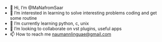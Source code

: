 - 👋 Hi, I’m @MaNafromSaar
- 👀 I’m interested in learning to solve interesting problems coding and get some routine
- 🌱 I’m currently learning python, c, unix
- 💞️ I’m looking to collaborate on vst plugins, useful apps
- 📫 How to reach me naumannlinguae@gmail.com

<!---
MaNafromSaar/MaNafromSaar is a ✨ special ✨ repository because its `README.md` (this file) appears on your GitHub profile.
You can click the Preview link to take a look at your changes.
--->
